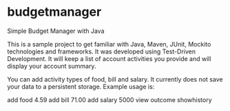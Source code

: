 # budgetmanager
Simple Budget Manager with Java

This is a sample project to get familiar with Java, Maven, JUnit, Mockito technologies and frameworks. It was developed using Test-Driven Development. It will keep a list of account activities you provide and will display your account summary. 

You can add activity types of food, bill and salary. It currently does not save your data to a persistent storage. Example usage is:

add food 4.59
add bill 71.00
add salary 5000
view outcome
showhistory
